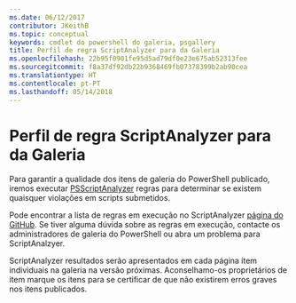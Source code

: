 ```yaml
---
ms.date: 06/12/2017
contributor: JKeithB
ms.topic: conceptual
keywords: cmdlet do powershell do galeria, psgallery
title: Perfil de regra ScriptAnalyzer para da Galeria
ms.openlocfilehash: 22b95f0901fe95d5ad79df0e23e675ab52313fee
ms.sourcegitcommit: f8a37df92db22b9368469fb07378399b2ab90cea
ms.translationtype: HT
ms.contentlocale: pt-PT
ms.lasthandoff: 05/14/2018
---
```

# <a name="scriptanalyzer-rule-profile-for-gallery"></a>Perfil de regra ScriptAnalyzer para da Galeria

Para garantir a qualidade dos itens de galeria do PowerShell publicado, iremos executar [PSScriptAnalyzer](https://github.com/PowerShell/PSScriptAnalyzer) regras para determinar se existem quaisquer violações em scripts submetidos.

Pode encontrar a lista de regras em execução no ScriptAnalyzer [página do GitHub](https://github.com/PowerShell/PSScriptAnalyzer/blob/development/Engine/Settings/PSGallery.psd1).
Se tiver alguma dúvida sobre as regras em execução, contacte os administradores de galeria do PowerShell ou abra um problema para ScriptAnalzyer.

ScriptAnalyzer resultados serão apresentados em cada página item individuais na galeria na versão próximas. Aconselhamo-os proprietários de item marque os itens para se certificar de que não existirem erros graves nos itens publicados.
